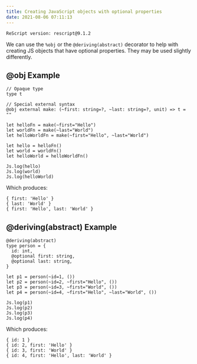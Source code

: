 ```yaml
---
title: Creating JavaScript objects with optional properties
date: 2021-08-06 07:11:13
---
```


```
ReScript version: rescript@9.1.2
```

We can use the `%obj` or the `@deriving(abstract)` decorator to help with creating JS objects that have optional properties. They may be used slightly differently.

## @obj Example

```res
// Opaque type
type t

// Special external syntax
@obj external make: (~first: string=?, ~last: string=?, unit) => t = ""

let helloFn = make(~first="Hello")
let worldFn = make(~last="World")
let helloWorldFn = make(~first="Hello", ~last="World")

let hello = helloFn()
let world = worldFn()
let helloWorld = helloWorldFn()

Js.log(hello)
Js.log(world)
Js.log(helloWorld)
```

Which produces:

```
{ first: 'Hello' }
{ last: 'World' }
{ first: 'Hello', last: 'World' }
```

## @deriving(abstract) Example

```res
@deriving(abstract)
type person = {
  id: int,
  @optional first: string,
  @optional last: string,
}

let p1 = person(~id=1, ())
let p2 = person(~id=2, ~first="Hello", ())
let p3 = person(~id=3, ~first="World", ())
let p4 = person(~id=4, ~first="Hello", ~last="World", ())

Js.log(p1)
Js.log(p2)
Js.log(p3)
Js.log(p4)
```

Which produces:

```
{ id: 1 }
{ id: 2, first: 'Hello' }
{ id: 3, first: 'World' }
{ id: 4, first: 'Hello', last: 'World' }
```
